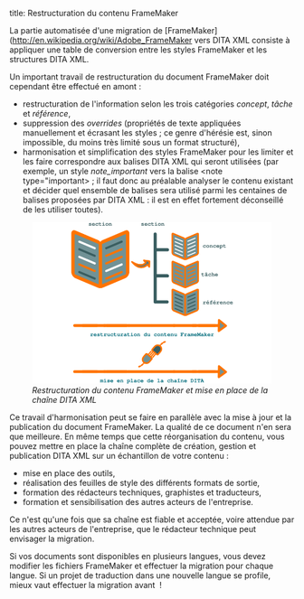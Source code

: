 title: Restructuration du contenu FrameMaker

La partie automatisée d\'une migration de
\[FrameMaker\](<http://en.wikipedia.org/wiki/Adobe_FrameMaker> vers DITA
XML consiste à appliquer une table de conversion entre les styles
FrameMaker et les structures DITA XML.

Un important travail de restructuration du document FrameMaker doit
cependant être effectué en amont :

-   restructuration de l\'information selon les trois catégories
    *concept*, *tâche* et *référence*,
-   suppression des *overrides* (propriétés de texte appliquées
    manuellement et écrasant les styles ; ce genre d\'hérésie est, sinon
    impossible, du moins très limité sous un format structuré),
-   harmonisation et simplification des styles FrameMaker pour les
    limiter et les faire correspondre aux balises DITA XML qui seront
    utilisées (par exemple, un style *note_important* vers la balise
    \<note type=\"important\> ; il faut donc au préalable analyser le
    contenu existant et décider quel ensemble de balises sera utilisé
    parmi les centaines de balises proposées par DITA XML : il est en
    effet fortement déconseillé de les utiliser toutes).

<figure>
<img src="graphics/framemaker-restructure.svg"
alt="graphics/framemaker-restructure.svg" />
<figcaption><em>Restructuration du contenu FrameMaker et mise en place
de la chaîne DITA XML</em></figcaption>
</figure>

Ce travail d\'harmonisation peut se faire en parallèle avec la mise à
jour et la publication du document FrameMaker. La qualité de ce document
n\'en sera que meilleure. En même temps que cette réorganisation du
contenu, vous pouvez mettre en place la chaîne complète de création,
gestion et publication DITA XML sur un échantillon de votre contenu :

-   mise en place des outils,
-   réalisation des feuilles de style des différents formats de sortie,
-   formation des rédacteurs techniques, graphistes et traducteurs,
-   formation et sensibilisation des autres acteurs de l\'entreprise.

Ce n\'est qu\'une fois que sa chaîne est fiable et acceptée, voire
attendue par les autres acteurs de l\'entreprise, que le rédacteur
technique peut envisager la migration.

Si vos documents sont disponibles en plusieurs langues, vous devez
modifier les fichiers FrameMaker et effectuer la migration pour chaque
langue. Si un projet de traduction dans une nouvelle langue se profile,
mieux vaut effectuer la migration avant  !
